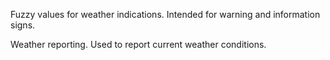 Fuzzy values for weather indications. Intended for warning and information signs.

Weather reporting. Used to report current weather conditions. 
